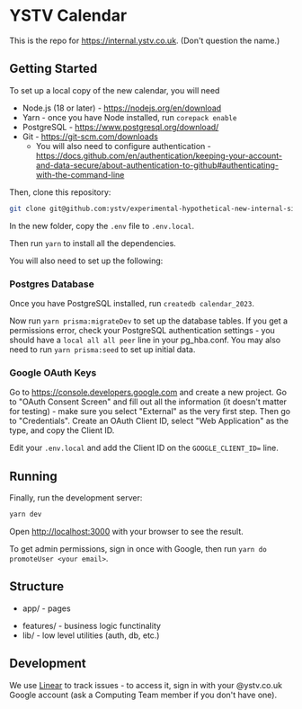 # YSTV Calendar

This is the repo for https://internal.ystv.co.uk. (Don't question the name.)

## Getting Started

To set up a local copy of the new calendar, you will need
* Node.js (18 or later) - https://nodejs.org/en/download
* Yarn - once you have Node installed, run `corepack enable`
* PostgreSQL - https://www.postgresql.org/download/
* Git - https://git-scm.com/downloads
  * You will also need to configure authentication - https://docs.github.com/en/authentication/keeping-your-account-and-data-secure/about-authentication-to-github#authenticating-with-the-command-line

Then, clone this repository:

```sh
git clone git@github.com:ystv/experimental-hypothetical-new-internal-site-idea.git
```

In the new folder, copy the `.env` file to `.env.local`.

Then run `yarn` to install all the dependencies.

You will also need to set up the following:

### Postgres Database

Once you have PostgreSQL installed, run `createdb calendar_2023`.

Now run `yarn prisma:migrateDev` to set up the database tables.
If you get a permissions error, check your PostgreSQL authentication settings - you should have a `local all all peer` line in your pg_hba.conf.
You may also need to run `yarn prisma:seed` to set up initial data.

### Google OAuth Keys

Go to https://console.developers.google.com and create a new project.
Go to "OAuth Consent Screen" and fill out all the information (it doesn't matter for testing) - make sure you select "External" as the very first step.
Then go to "Credentials".
Create an OAuth Client ID, select "Web Application" as the type, and copy the Client ID.

Edit your `.env.local` and add the Client ID on the `GOOGLE_CLIENT_ID=` line.

## Running

Finally, run the development server:

```bash
yarn dev
```

Open [http://localhost:3000](http://localhost:3000) with your browser to see the result.

To get admin permissions, sign in once with Google, then run `yarn do promoteUser <your email>`.

## Structure

- app/ - pages
<!-- TODO - https://linear.app/ystv/issue/WEB-101/api-time
- app/api/ - api routes (trpc and REST)
-->
- features/ - business logic functinality
- lib/ - low level utilities (auth, db, etc.)

## Development

We use [Linear](https://linear.app/ystv) to track issues - to access it, sign in with your @ystv.co.uk Google account (ask a Computing Team member if you don't have one).
